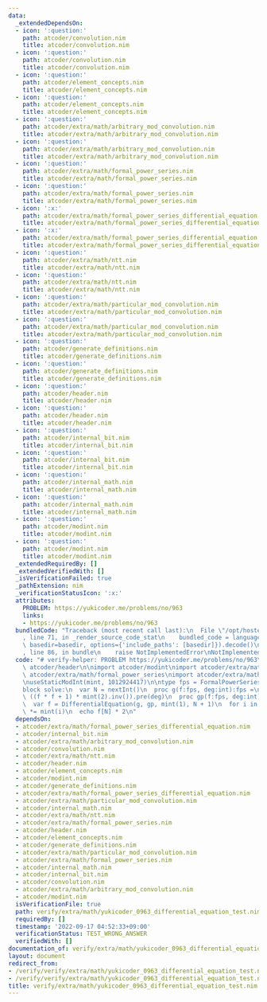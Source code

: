 ```yaml
---
data:
  _extendedDependsOn:
  - icon: ':question:'
    path: atcoder/convolution.nim
    title: atcoder/convolution.nim
  - icon: ':question:'
    path: atcoder/convolution.nim
    title: atcoder/convolution.nim
  - icon: ':question:'
    path: atcoder/element_concepts.nim
    title: atcoder/element_concepts.nim
  - icon: ':question:'
    path: atcoder/element_concepts.nim
    title: atcoder/element_concepts.nim
  - icon: ':question:'
    path: atcoder/extra/math/arbitrary_mod_convolution.nim
    title: atcoder/extra/math/arbitrary_mod_convolution.nim
  - icon: ':question:'
    path: atcoder/extra/math/arbitrary_mod_convolution.nim
    title: atcoder/extra/math/arbitrary_mod_convolution.nim
  - icon: ':question:'
    path: atcoder/extra/math/formal_power_series.nim
    title: atcoder/extra/math/formal_power_series.nim
  - icon: ':question:'
    path: atcoder/extra/math/formal_power_series.nim
    title: atcoder/extra/math/formal_power_series.nim
  - icon: ':x:'
    path: atcoder/extra/math/formal_power_series_differential_equation.nim
    title: atcoder/extra/math/formal_power_series_differential_equation.nim
  - icon: ':x:'
    path: atcoder/extra/math/formal_power_series_differential_equation.nim
    title: atcoder/extra/math/formal_power_series_differential_equation.nim
  - icon: ':question:'
    path: atcoder/extra/math/ntt.nim
    title: atcoder/extra/math/ntt.nim
  - icon: ':question:'
    path: atcoder/extra/math/ntt.nim
    title: atcoder/extra/math/ntt.nim
  - icon: ':question:'
    path: atcoder/extra/math/particular_mod_convolution.nim
    title: atcoder/extra/math/particular_mod_convolution.nim
  - icon: ':question:'
    path: atcoder/extra/math/particular_mod_convolution.nim
    title: atcoder/extra/math/particular_mod_convolution.nim
  - icon: ':question:'
    path: atcoder/generate_definitions.nim
    title: atcoder/generate_definitions.nim
  - icon: ':question:'
    path: atcoder/generate_definitions.nim
    title: atcoder/generate_definitions.nim
  - icon: ':question:'
    path: atcoder/header.nim
    title: atcoder/header.nim
  - icon: ':question:'
    path: atcoder/header.nim
    title: atcoder/header.nim
  - icon: ':question:'
    path: atcoder/internal_bit.nim
    title: atcoder/internal_bit.nim
  - icon: ':question:'
    path: atcoder/internal_bit.nim
    title: atcoder/internal_bit.nim
  - icon: ':question:'
    path: atcoder/internal_math.nim
    title: atcoder/internal_math.nim
  - icon: ':question:'
    path: atcoder/internal_math.nim
    title: atcoder/internal_math.nim
  - icon: ':question:'
    path: atcoder/modint.nim
    title: atcoder/modint.nim
  - icon: ':question:'
    path: atcoder/modint.nim
    title: atcoder/modint.nim
  _extendedRequiredBy: []
  _extendedVerifiedWith: []
  _isVerificationFailed: true
  _pathExtension: nim
  _verificationStatusIcon: ':x:'
  attributes:
    PROBLEM: https://yukicoder.me/problems/no/963
    links:
    - https://yukicoder.me/problems/no/963
  bundledCode: "Traceback (most recent call last):\n  File \"/opt/hostedtoolcache/Python/3.10.6/x64/lib/python3.10/site-packages/onlinejudge_verify/documentation/build.py\"\
    , line 71, in _render_source_code_stat\n    bundled_code = language.bundle(stat.path,\
    \ basedir=basedir, options={'include_paths': [basedir]}).decode()\n  File \"/opt/hostedtoolcache/Python/3.10.6/x64/lib/python3.10/site-packages/onlinejudge_verify/languages/nim.py\"\
    , line 86, in bundle\n    raise NotImplementedError\nNotImplementedError\n"
  code: "# verify-helper: PROBLEM https://yukicoder.me/problems/no/963\n\ninclude\
    \ atcoder/header\n\nimport atcoder/modint\nimport atcoder/extra/math/ntt\nimport\
    \ atcoder/extra/math/formal_power_series\nimport atcoder/extra/math/formal_power_series_differential_equation\n\
    \nuseStaticModInt(mint, 1012924417)\n\ntype fps = FormalPowerSeries[mint]\n\n\
    block solve:\n  var N = nextInt()\n  proc g(f:fps, deg:int):fps =\n    return\
    \ ((f * f + 1) * mint(2).inv()).pre(deg)\n  proc gp(f:fps, deg:int):fps = f.pre(deg)\n\
    \  var f = DifferentialEquation(g, gp, mint(1), N + 1)\n  for i in 1 .. N: f[N]\
    \ *= mint(i)\n  echo f[N] * 2\n"
  dependsOn:
  - atcoder/extra/math/formal_power_series_differential_equation.nim
  - atcoder/internal_bit.nim
  - atcoder/extra/math/arbitrary_mod_convolution.nim
  - atcoder/convolution.nim
  - atcoder/extra/math/ntt.nim
  - atcoder/header.nim
  - atcoder/element_concepts.nim
  - atcoder/modint.nim
  - atcoder/generate_definitions.nim
  - atcoder/extra/math/formal_power_series_differential_equation.nim
  - atcoder/extra/math/particular_mod_convolution.nim
  - atcoder/internal_math.nim
  - atcoder/extra/math/ntt.nim
  - atcoder/extra/math/formal_power_series.nim
  - atcoder/header.nim
  - atcoder/element_concepts.nim
  - atcoder/generate_definitions.nim
  - atcoder/extra/math/particular_mod_convolution.nim
  - atcoder/extra/math/formal_power_series.nim
  - atcoder/internal_math.nim
  - atcoder/internal_bit.nim
  - atcoder/convolution.nim
  - atcoder/extra/math/arbitrary_mod_convolution.nim
  - atcoder/modint.nim
  isVerificationFile: true
  path: verify/extra/math/yukicoder_0963_differential_equation_test.nim
  requiredBy: []
  timestamp: '2022-09-17 04:52:33+09:00'
  verificationStatus: TEST_WRONG_ANSWER
  verifiedWith: []
documentation_of: verify/extra/math/yukicoder_0963_differential_equation_test.nim
layout: document
redirect_from:
- /verify/verify/extra/math/yukicoder_0963_differential_equation_test.nim
- /verify/verify/extra/math/yukicoder_0963_differential_equation_test.nim.html
title: verify/extra/math/yukicoder_0963_differential_equation_test.nim
---
```

